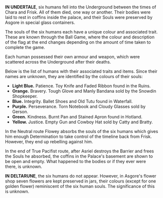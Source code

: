 **IN UNDERTALE**, six humans fell into the Underground between the times of <a onclick="loadFile('The Fallen Child (Chara).md')">Chara</a> and <a onclick="loadFile('Frisk.md')">Frisk</a>. All of them died, one way or another. Their bodies were laid to rest in coffins inside the palace, and their <a onclick="loadFile('Souls.md')">Souls</a> were preserved by <a onclick="loadFile('Asgore.md')">Asgore</a> in special glass containers.

The <a onclick="loadFile('Souls.md')">souls</a> of the six humans each have a unique colour and associated trait. These are known through the Ball Game, where the colour and description of the flag at the end changes depending on the amount of time taken to complete the game.

Each human possessed their own armour and weapon, which were scattered across the Underground after their deaths.

Below is the list of humans with their associated traits and items. Since their names are unknown, they are identified by the colours of their souls:

- **Light Blue.** Patience. Toy Knife and Faded Ribbon found in the Ruins.
- **Orange.** Bravery. Tough Glove and Manly Bandana sold by the Snowdin Shopkeeper.
- **Blue.** Integrity. Ballet Shoes and Old Tutu found in Waterfall.
- **Purple.** Perseverance. Torn Notebook and Cloudy Glasses sold by <a onclick="loadFile('>Gerson Boom.md')">Gerson</a>.
- **Green.** Kindness. Burnt Pan and Stained Apron found in Hotland.
- **Yellow.** Justice. Empty Gun and Cowboy Hat sold by Catty and Bratty.

In the Neutral route <a onclick="loadFile('Flowey.md')">Flowey</a> absorbs the souls of the six humans which gives him enough <a onclick="loadFile('Determination.md')">Determination</a> to take control of the timeline back from <a onclick="loadFile('Frisk.md')">Frisk</a>. However, they end up rebelling against him.

In the end of True Pacifist route, after <a onclick="loadFile('Asriel.md')">Asriel</a> destroys the Barrier and frees the Souls he absorbed, the coffins in the Palace's basement are shown to be open and empty. What happened to the bodies or if they ever were there, is unknown.

**IN DELTARUNE**, the six humans do not appear. However, in <a onclick="loadFile('Flower King.md')">Asgore's flower shop</a> seven flowers are kept preserved in jars, their colours (except for one <a onclick="loadFile('Flowey.md')">golden flower</a>) reminiscent of the six human souls. The significance of this is unknown.

